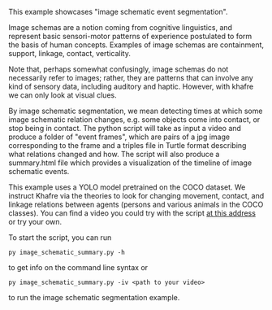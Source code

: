 This example showcases "image schematic event segmentation".

Image schemas are a notion coming from cognitive linguistics, and represent basic sensori-motor patterns of experience postulated to form the basis of human concepts. Examples of image schemas are containment, support, linkage, contact, verticality.

Note that, perhaps somewhat confusingly, image schemas do not necessarily refer to images; rather, they are patterns that can involve any kind of sensory data, including auditory and haptic. However, with khafre we can only look at visual clues.

By image schematic segmentation, we mean detecting times at which some image schematic relation changes, e.g. some objects come into contact, or stop being in contact. The python script will take as input a video and produce a folder of "event frames", which are pairs of a jpg image corresponding to the frame and a triples file in Turtle format describing what relations changed and how. The script will also produce a summary.html file which provides a visualization of the timeline of image schematic events.

This example uses a YOLO model pretrained on the COCO dataset. We instruct Khafre via the theories to look for changing movement, contact, and linkage relations between agents (persons and various animals in the COCO classes). You can find a video you could try with the script [at this address](https://drive.google.com/file/d/1uPvNIDJp3k-sNgjjeZiEOGumdtbvztHi/view?usp=drive_link) or try your own.

To start the script, you can run

```
py image_schematic_summary.py -h
```

to get info on the command line syntax or

```
py image_schematic_summary.py -iv <path to your video>
```

to run the image schematic segmentation example.
